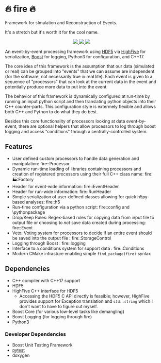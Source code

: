 # 🔥 fire 🔥

Framework for sImulation and Reconstruction of Events.

It's a stretch but it's worth it for the cool name.

<p align="center">
  <a href="http://perso.crans.org/besson/LICENSE.html" alt="GPLv3 license">
    <img src="https://img.shields.io/badge/License-GPLv3-blue.svg" />
  </a>
  <a href="https://github.com/LDMX-Software/fire/actions" alt="Actions">
    <img src="https://img.shields.io/github/workflow/status/LDMX-Software/fire/CI" />
  </a>
  <a href="https://github.com/LDMX-Software/fire/releases" alt="Releases">
    <img src="https://img.shields.io/github/v/release/LDMX-Software/fire" />
  </a>
</p>

An event-by-event processing framework using [HDF5](https://www.hdfgroup.org/) via [HighFive](https://github.com/BlueBrain/HighFive) for serialization, [Boost](https://www.boost.org/) for logging, Python3 for configuration, and C++17.

The core idea of this framework is the assumption that our data (simulated or real) can be grouped into "events" that we can assume are independent (for the software, not necessarily true in real life).
Each event is given to a sequence of "processors" that can look at the current data in the event and potentially produce more data to put into the event.

The behavior of this framework is dynamically configured at run-time by running an input python script and then translating python objects into their C++ counter-parts.
This configuration style is extermely flexible and allows both C++ and Python to do what they do best.

Besides this core functionality of processors looking at data event-by-event, there are optional helpers that allow processors to log through boost logging and access "conditions" through a centrally-controlled system.

## Features
- User defined custom processors to handle data generation and manipulation: fire::Processor
- Dynamic run-time loading of libraries containing processors and 
  creation of registered processors using their full C++ class name: fire::factory::Factory 
- Header for event-wide information: fire::EventHeader
- Header for run-wide information: fire::RunHeader
- Simple serialization of user-defined classes allowing 
  for quick h5py-based analyses: fire::h5
- Run-time configuration via a python script: fire::config and \pythonpackage
- Drop/Keep Rules: Regex-based rules for copying data from input file to output file
  or choosing to _not_ save data created during processing: fire::Event
- Veto: Voting system for processors to decide if an entire event
  should be saved into the output file : fire::StorageControl
- Logging through Boost : fire::logging
- Interface to a conditions system for support data : fire::Conditions
- Modern CMake infrasture enabling simple `find_package(fire)` syntax

## Dependencies

- C++ compiler with C++17 support
- HDF5
- HighFive C++ interface for HDF5
  - Accessing the HDF5 C API directly is feasible; however, HighFive provides support for Exception translation and `std::string` which I don't want to have to figure out myself.
- Boost Core (for various low-level tasks like demangling)
- Boost Logging (for logging through fire)
- Python3

### Developer Dependencies
- Boost Unit Testing Framework
- [pytest](https://docs.pytest.org/en/6.2.x/)
- doxygen
